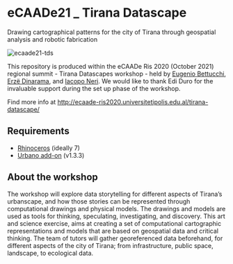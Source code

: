 # eCAADe21 _ Tirana Datascape
Drawing cartographical patterns for the city of Tirana through geospatial analysis and robotic fabrication

![ecaade21-tds](https://user-images.githubusercontent.com/50297074/136700390-4406cc67-b229-40f9-b677-ab3a31703736.jpg)

This repository is produced within the eCAADe Ris 2020 (October 2021) regional summit - Tirana Datascapes workshop - held by [Eugenio Bettucchi](https://www.linkedin.com/in/eugenio-bettucchi-b59683b5), [Erzë Dinarama](https://www.linkedin.com/in/erz%C3%AB-dinarama-20532558/), and [Iacopo Neri](https://www.linkedin.com/in/iacopo-neri-25a375132/).
We would like to thank Edi Duro for the invaluable support during the set up phase of the workshop.

Find more info at http://ecaade-ris2020.universitetipolis.edu.al/tirana-datascape/

## Requirements
- [Rhinoceros](https://www.rhino3d.com/download/) (ideally 7)
- [Urbano add-on](https://www.food4rhino.com/app/urbano) (v1.3.3)

## About the workshop
The workshop will explore data storytelling for different aspects of Tirana’s urbanscape, and how those stories can be represented through computational drawings and physical models. The drawings and models are used as tools for thinking, speculating, investigating, and discovery. This art and science exercise, aims at creating a set of computational cartographic representations and models that are based on geospatial data and critical thinking.
The team of tutors will gather georeferenced data beforehand, for different aspects of the city of Tirana; from infrastructure, public space, landscape, to ecological data.
